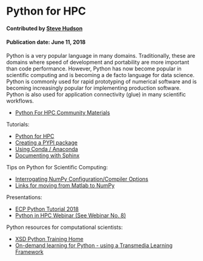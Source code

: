 # Python for HPC

#### Contributed by [Steve Hudson](https://github.com/shuds13)

#### Publication date: June 11, 2018

Python is a very popular language in many domains. Traditionally, these are domains where speed of development and portability are more important than code performance. However, Python has now become popular in scientific computing and is becoming a de facto language for data science. Python is commonly used for rapid prototyping of numerical software and is becoming increasingly popular for implementing production software. Python is also used for application connectivity (glue) in many scientific workflows.

 - [Python For HPC Community Materials](https://betterscientificsoftware.github.io/python-for-hpc/)
 
Tutorials:
 - [Python for HPC](https://betterscientificsoftware.github.io/python-for-hpc/tutorials/python.whatis.html)
 - [Creating a PYPI package](https://betterscientificsoftware.github.io/python-for-hpc/tutorials/python.pypi-packaging.html)
 - [Using Conda / Anaconda](https://betterscientificsoftware.github.io/python-for-hpc/tutorials/python.conda.html)
 - [Documenting with Sphinx](https://betterscientificsoftware.github.io/python-for-hpc/tutorials/python.doc-sphinx.html)

Tips on Python for Scientific Computing:
 - [Interrogating NumPy Configuration/Compiler Options](https://betterscientificsoftware.github.io/python-for-hpc/tutorials/interrogating_numpy.html)
 - [Links for moving from Matlab to NumPy](https://betterscientificsoftware.github.io/python-for-hpc/tutorials/matlab-numpy-conversion.html)

Presentations:
 - [ECP Python Tutorial 2018](https://github.com/wscullin/ecp_python_tutorial/blob/master/slides/ECP_Python_Tutorial_2018.pdf)
 - [Python in HPC Webinar (See Webinar No. 8)](https://ideas-productivity.org/events/hpc-best-practices-webinars/) 
 
Python resources for computational scientists:
 - [XSD Python Training Home](https://confluence.aps.anl.gov/display/XSDPT/XSD+Python+Training+Home)
 - [On-demand learning for Python - using a Transmedia Learning Framework](https://bssw.io/resources/transmedia-learning-frameworks-tlf)

<!---
Publish: yes
Categories: Software engineering
Level: 2
Prerequisites: defaults
Aggregate: none
--->
